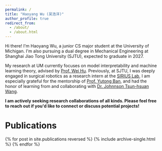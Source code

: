 ```yaml
---
permalink: /
title: "Haoyang Wu (吴浩洋)"
author_profile: true
redirect_from: 
  - /about/
  - /about.html
---
```


Hi there! I'm Haoyang Wu, a junior CS major student at the University of Michigan. I'm also pursuing a dual degree in Mechanical Engineering at Shanghai Jiao Tong University (SJTU), expected to graduate in 2027.

My research at UM currently focuses on model interpretability and machine learning theory, advised by [Prof. Wei Hu](https://weihu.me). Previously, at SJTU, I was deeply engaged in surgical robotics as a research intern at the [SIRIUS Lab](https://banyutong.github.io/sirius_lab_website/index.html#research), I am especially grateful for the mentorship of [Prof. Yutong Ban](https://people.csail.mit.edu/yban/), and had the honor of learning from and collaborating with [Dr. Johnnson Tsun-hsuan Wang](https://zswang666.github.io).

**I am actively seeking research collaborations of all kinds. Please feel free to reach out if you'd like to connect or discuss potential projects!**

# Publications

{% for post in site.publications reversed %}
  {% include archive-single.html %}
{% endfor %}